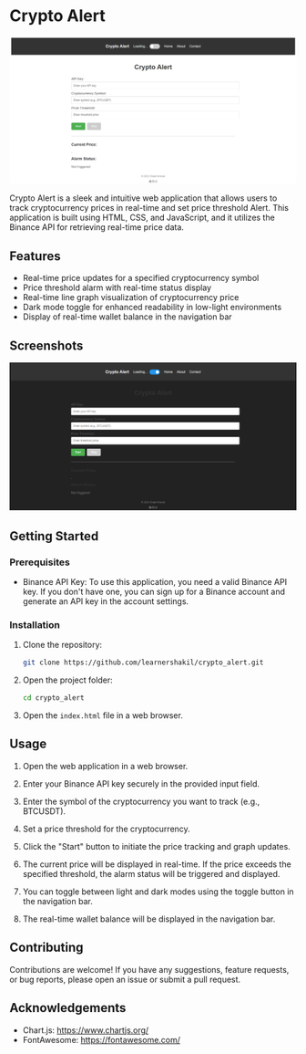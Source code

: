 # Crypto Alert

<p align="center">
  <img src="img\light.png" alt="Crypto Alert Logo">
</p>

Crypto Alert is a sleek and intuitive web application that allows users to track cryptocurrency prices in real-time and set price threshold Alert. This application is built using HTML, CSS, and JavaScript, and it utilizes the Binance API for retrieving real-time price data.

## Features

- Real-time price updates for a specified cryptocurrency symbol
- Price threshold alarm with real-time status display
- Real-time line graph visualization of cryptocurrency price
- Dark mode toggle for enhanced readability in low-light environments
- Display of real-time wallet balance in the navigation bar

## Screenshots

<p align="center">
  <img src="img\dark.png" alt="Crypto Alert">
</p>

## Getting Started

### Prerequisites

- Binance API Key: To use this application, you need a valid Binance API key. If you don't have one, you can sign up for a Binance account and generate an API key in the account settings.

### Installation

1. Clone the repository:

   ```bash
   git clone https://github.com/learnershakil/crypto_alert.git
   ```

2. Open the project folder:

   ```bash
   cd crypto_alert
   ```

3. Open the `index.html` file in a web browser.

## Usage

1. Open the web application in a web browser.

2. Enter your Binance API key securely in the provided input field.

3. Enter the symbol of the cryptocurrency you want to track (e.g., BTCUSDT).

4. Set a price threshold for the cryptocurrency.

5. Click the "Start" button to initiate the price tracking and graph updates.

6. The current price will be displayed in real-time. If the price exceeds the specified threshold, the alarm status will be triggered and displayed.

7. You can toggle between light and dark modes using the toggle button in the navigation bar.

8. The real-time wallet balance will be displayed in the navigation bar.

## Contributing

Contributions are welcome! If you have any suggestions, feature requests, or bug reports, please open an issue or submit a pull request. 

## Acknowledgements

- Chart.js: https://www.chartjs.org/
- FontAwesome: https://fontawesome.com/

```

